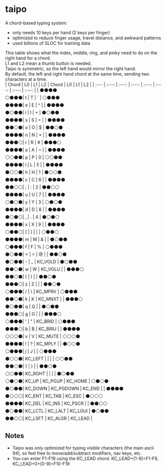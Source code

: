 # taipo
A chord-based typing system:
- only needs 10 keys per hand (2 keys per finger)
- optimized to reduce finger usage, travel distance, and awkward patterns
- used billions of SLOC for training data

This table shows what the index, middle, ring, and pinky need to do on the right hand for a chord.  
L1 and L2 mean a thumb button is needed.  
Taipo is symmetric, so the left hand would mirror the right hand.  
By default, the left and right hand chord at the same time, sending two characters at a time.  
| Chord						        | L0      | L1      | L2      | Chord                   | L0      | L1        | L2      |
| :---         						| :---:   | :---:   | :---:   | :---:                   | :---:   | :---:     | :---:   |
| ⚫⚫⚫⚫<br>⚪⚫⚫⚫| t       | T       | `       | ⚪⚫⚫⚫<br>⚫⚫⚫⚫| e       | E         | ^       |
| ⚫⚫⚫⚫<br>⚫⚪⚫⚫| i       | I       | +       | ⚫⚪⚫⚫<br>⚫⚫⚫⚫| s       | S         | =       |
| ⚫⚫⚫⚫<br>⚫⚫⚪⚫| o       | O       | $       | ⚫⚫⚪⚫<br>⚫⚫⚫⚫| n       | N         | *       |
| ⚫⚫⚫⚫<br>⚫⚫⚫⚪| r       | R       | #       | ⚫⚫⚫⚪<br>⚫⚫⚫⚫| a       | A         | ~       |
| ⚫⚫⚫⚫<br>⚪⚪⚫⚫| p       | P       | 0       | ⚪⚪⚫⚫<br>⚫⚫⚫⚫| l       | L         | 5       |
| ⚫⚫⚫⚫<br>⚫⚪⚪⚫| h       | H       | 1       | ⚫⚪⚪⚫<br>⚫⚫⚫⚫| c       | C         | 6       |
| ⚫⚫⚫⚫<br>⚫⚫⚪⚪| ;       | :       | 2       | ⚫⚫⚪⚪<br>⚫⚫⚫⚫| u       | U         | 7       |
| ⚫⚫⚫⚫<br>⚪⚫⚪⚫| y       | Y       | 3       | ⚪⚫⚪⚫<br>⚫⚫⚫⚫| d       | D         | 8       |
| ⚫⚫⚫⚫<br>⚫⚪⚫⚪| ,       | .       | 4       | ⚫⚪⚫⚪<br>⚫⚫⚫⚫| x       | X         | 9       |
| ⚫⚫⚫⚫<br>⚪⚫⚫⚪| [       | ]       | \|      | ⚪⚫⚫⚪<br>⚫⚫⚫⚫| m       | M         | &       |
| ⚫⚪⚫⚫<br>⚪⚫⚫⚫| f       | F       | %       | ⚪⚫⚫⚫<br>⚫⚪⚫⚫| <       | >         | @       |
| ⚫⚫⚪⚫<br>⚫⚪⚫⚫| -       | _       | KC_VOLD | ⚫⚪⚫⚫<br>⚫⚫⚪⚫| w       | W         | KC_VOLU |
| ⚫⚫⚫⚪<br>⚫⚫⚪⚫| (       | )       |         | ⚫⚫⚪⚫<br>⚫⚫⚫⚪| z       | Z         |         |
| ⚫⚫⚪⚫<br>⚪⚫⚫⚫| /       | \       | KC_MPRV | ⚪⚫⚫⚫<br>⚫⚫⚪⚫| k       | K         | KC_MNXT |
| ⚫⚫⚫⚪<br>⚫⚪⚫⚫| q       | Q       |         | ⚫⚪⚫⚫<br>⚫⚫⚫⚪| g       | G         |         |
| ⚫⚫⚫⚪<br>⚪⚫⚫⚫| '       | "       | KC_BRID | ⚪⚫⚫⚫<br>⚫⚫⚫⚪| b       | B         | KC_BRIU |
| ⚫⚫⚫⚫<br>⚪⚪⚪⚫| v       | V       | KC_MUTE | ⚪⚪⚪⚫<br>⚫⚫⚫⚫| !       | ?         | KC_MPLY |
| ⚫⚪⚪⚫<br>⚪⚫⚫⚫| j       | J       |         | ⚪⚫⚫⚫<br>⚫⚪⚪⚫| KC_LEFT |           |         |
| ⚪⚪⚫⚫<br>⚫⚫⚪⚫| {       | }       |         | ⚫⚫⚪⚫<br>⚪⚪⚫⚫| KC_RGHT |           |         |
| ⚫⚪⚫⚫<br>⚪⚫⚪⚫| KC_UP   | KC_PGUP | KC_HOME | ⚪⚫⚪⚫<br>⚫⚪⚫⚫| KC_DOWN | KC_PGDOWN | KC_END  |
| ⚫⚫⚫⚫<br>⚫⚪⚪⚪| KC_ENT  | KC_TAB  | KC_ESC  | ⚫⚪⚪⚪<br>⚫⚫⚫⚫| KC_DEL  | KC_INS    | KC_PSCR |
| ⚫⚫⚪⚪<br>⚫⚪⚫⚫| KC_LCTL | KC_LALT | KC_LGUI | ⚫⚪⚫⚫<br>⚫⚫⚪⚪| KC_LSFT | KC_ALGR   | KC_LEAD |

## Notes
- Taipo was only optimized for typing visible characters (the main ascii 94), so feel free to move/add/subtract modifiers, nav keys, etc.  
- You can enter F1-F19 using the KC_LEAD chord. KC_LEAD+[1-9]=F1-F9, KC_LEAD+0+[0-9]=F10-F19
